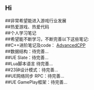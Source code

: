 ## Hi 
##非常希望能进入游戏行业发展  
##热爱游戏、热爱代码  
##个人学习笔记  
##希望能不断学习，不断完善以下这些笔记:  
##C++进阶笔记及code：  [AdvancedCPP](https://github.com/KantJian/AdvancedCPP)  
##数据结构：待完善...  
##UE Slate：待完善...    
##Lua脚本语言  待完善...  
##23钟设计模式：待完善...  
##UE网络同步 RPC：待完善...    
##UE GamePlay框架：待完善...    


